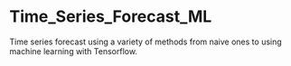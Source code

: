 # Time_Series_Forecast_ML
Time series forecast using a variety of methods from naive ones to using machine learning with Tensorflow.
